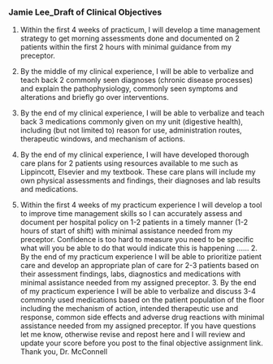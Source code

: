 ### Jamie Lee_Draft of Clinical Objectives
1. Within the first 4 weeks of practicum, I will develop a time management strategy to get morning assessments done and documented on 2 patients within the first 2 hours with minimal guidance from my preceptor. 
2. By the middle of my clinical experience, I will be able to verbalize and teach back 2 commonly seen diagnoses (chronic disease processes) and explain the pathophysiology, commonly seen symptoms and alterations and briefly go over interventions. 
3. By the end of my clinical experience, I will be able to verbalize and teach back 3 medications commonly given on my unit (digestive health), including (but not limited to) reason for use, administration routes, therapeutic windows, and mechanism of actions. 
4. By the end of my clinical experience, I will have developed thorough care plans for 2 patients using resources available to me such as Lippincott, Elsevier and my textbook. These care plans will include my own physical assessments and findings, their diagnoses and lab results and medications. 


1. Within the first 4 weeks of my practicum experience I will develop a tool to improve time management skills so I can accurately assess and document per hospital policy on 1-2 patients in a timely manner (1-2 hours of start of shift) with minimal assistance needed from my preceptor. Confidence is too hard to measure you need to be specific what will you be able to do that would indicate this is happening ...... 2. By the end of my practicum experience I will be able to prioritize patient care and develop an appropriate plan of care for 2-3 patients based on their assessment findings, labs, diagnostics and medications with minimal assistance needed from my assigned preceptor. 3. By the end of my practicum experience I will be able to verbalize and discuss 3-4 commonly used medications based on the patient population of the floor including the mechanism of action, intended therapeutic use and response, common side effects and adverse drug reactions with minimal assistance needed from my assigned preceptor. If you have questions let me know, otherwise revise and repost here and I will review and update your score before you post to the final objective assignment link. Thank you, Dr. McConnell